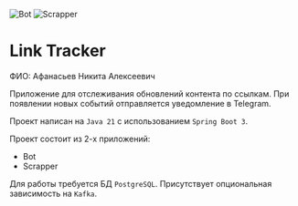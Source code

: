 ![Bot](https://github.com/nikitanmlk/Link-tracker/actions/workflows/bot.yml/badge.svg)
![Scrapper](https://github.com/nikitanmlk/Link-tracker/actions/workflows/scrapper.yml/badge.svg)

# Link Tracker

ФИО: Афанасьев Никита Алексеевич

Приложение для отслеживания обновлений контента по ссылкам.
При появлении новых событий отправляется уведомление в Telegram.

Проект написан на `Java 21` с использованием `Spring Boot 3`.

Проект состоит из 2-х приложений:
* Bot
* Scrapper

Для работы требуется БД `PostgreSQL`. Присутствует опциональная зависимость на `Kafka`.
